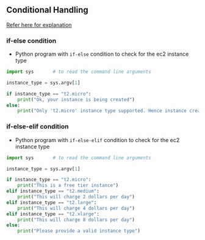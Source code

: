 Conditional Handling
---------------------

[Refer here for explanation](https://github.com/Nikhita-A/python-for-devops/blob/main/Day-07/README.md)

### if-else condition

* Python program with `if-else` condition to check for the ec2 instance type

```python
import sys       # to read the command line arguments

instance_type = sys.argv[1]

if instance_type == "t2.micro":
    print("Ok, your instance is being created")
else:
    print("Only 't2.micro' instance type supported. Hence instance creation failed")
```

### if-else-elif condition

* Python program with `if-else-elif` condition to check for the ec2 instance type

```python
import sys       # to read the command line arguments

instance_type = sys.argv[1]

if instance_type == "t2.micro":
    print("This is a free tier instance")
elif instance_type == "t2.medium":
    print("This will charge 2 dollars per day")
elif instance_type == "t2.large":
    print("This will charge 4 dollars per day")
elif instance_type == "t2.xlarge":
    print("This will charge 8 dollars per day")
else:
    print("Please provide a valid instance type")
```


